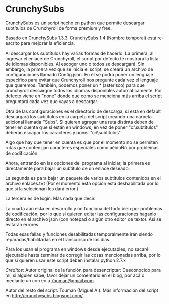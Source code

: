 # CrunchySubs
CrunchySubs es un script hecho en python que permite descargar subtítulos de Crunchyroll de forma premium y free.

Basado en CrunchySubs 1.3.3. CrunchySubs 1.4 (Nombre temporal) está re-escrito para mejorar la eficiencia. 

Al descargar los subtítulos hay varias formas de hacerlo. La primera, al ingresar el enlace de Crunchyroll, el script por defecto te mostrará la lista de idiomas disponibles. Al escoger uno o todos se descargará. Sin embargo, la primera vez que se inicia el script, se creará un archivo de configuraciones llamado Config.json. En él se podrá poner un lenguaje especifico para evitar que Crunchyroll nos pregunte cada vez el lenguaje que queremos. También, podemos poner un * (asterisco) para que crunchyroll descargue todos los idiomas disponibles automaticamente. Por defecto viene en "none" donde que como se menciona más arriba el script preguntará cada vez que vayas a descargar.

Otra de las configuraciones es el directorio de descarga, si está en default descargará los subtitulos en la carpeta del script creando una carpeta adicional llamada "Subs". Si quieren agregar una ruta distinta deben de tener en cuenta que si están en windows, en vez de poner "c:\subtitulos" deberán escapar los caracteres y poner "c:\\\\subtitulos"

Algo que hay que tener en cuenta es que por el momento no se permiten rutas que contengan caracteres especiales como áéíóúÑñ por problemas de codificación.

Ahora, entrando en las opciones del programa al iniciar, la primera es directamente para bajar un subtitulo de un enlace deseado.

La segunda es para bajar un paquete de varios subtitulos contenidos en el archivo enlaces.txt (Por el momento esta opción está deshabilitada por lo que si la selecionan les dará error.)

La tercera es de login. Más nada que decir.

La cuarta aún está en desarrollo y no funciona del todo bien por problemas de codificación, por lo que si quieren editar las configuraciones haganlo directo en el archivo json (con notepad o algún otro editor de texto). Así se evitarán errores.

Todas esas fallas y funciones desabilitadas temporalmente irán siendo reparadas/habilitadas en el transcurso de los días.

Para los usan el programa en windows desde ejecutables, no sacaré ejecutable hasta terminar de corregir las cosas mencionadas arriba, por lo que si quieren usar este script deben instalar python 2.7.x

*Créditos:*
Autor original de la función para desencriptar: Desconocido para mí, si alguien sabe, favor dejar un comentario en el blog, por acá o mediante un correo a 7ouman@gmail.com.

Autor del resto del script: Touman (Miguel A.).
Más información del script en http://crunchysubs.blogspot.com/


